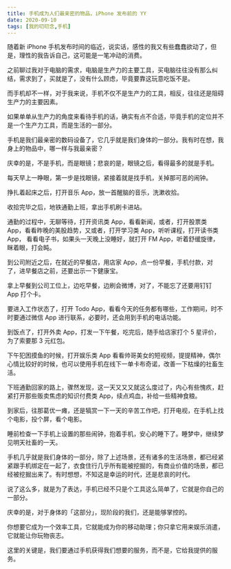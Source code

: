 ```yaml
---
title: 手机成为人们最亲密的物品，iPhone 发布前的 YY
date: 2020-09-10
tags: [我的叨叨念,手机]
---
```


随着新 iPhone 手机发布时间的临近，说实话，感性的我又有些蠢蠢欲动了，但是，理性的我告诉自己，这可能是一笔冲动的消费。

之前聊过我对于电脑的需求，电脑是生产力的主要工具，买电脑往往没有那么纠结，需求到了，买就是了，没有什么顾虑，毕竟要靠这玩意吃饭不是。

而手机却不一样，对于我来说，手机不仅不是生产力的工具，相反，往往还是阻碍生产力的主要因素。

如果单单从生产力的角度来看待手机的话，确实有点不合适，毕竟手机的定位并不是一个生产力工具，而是生活的一部分。

手机是我们最亲密的数码设备了，它几乎就是我们身体的一部分。我有时在想，我身上的物品中，哪一样与我最亲密？

庆幸的是，不是手机，而是眼镜；悲哀的是，眼镜之后，看得最多的就是手机。

每天早上一睁眼，第一步是找眼镜，紧接着就是找手机，关掉那可恶的闹钟。

挣扎着起床之后，打开音乐 App，放一首醒脑的音乐，洗漱收拾。

收拾完毕之后，地铁通勤上班，拿出手机刷卡进站。

通勤的过程中，无聊等待，打开资讯类 App，看看新闻，或者，打开股票类 App，看看昨晚的美股趋势，又或者，打开学习类 App，听听课程，打开读书类 App， 看看电子书，如果头一天晚上没睡好，就打开 FM App，听着舒缓旋律，眯着眼，打会盹。

到公司附近之后，在就近的早餐店，用店家 App，点一份早餐，手机付款，对了，进早餐店之前，还要出示一下健康宝。

拿上早餐到公司工位上，边吃早餐，边刷会微博，对了，不能忘了还要用钉钉 App 打个卡。

要进入工作状态了，打开 Todo App，看看今天的任务都有哪些，工作期间，时不时要通过微信 App 进行联系，必要时，还会用到手机的电话功能。

到饭点了，打开外卖 App，打发一下午餐，吃完后，随手给店家打个 5 星评价，为了索要那 3 元红包。

下午犯困摸鱼的时候，打开娱乐类 App 看看帅哥美女的短视频，提提精神，偶尔心情比较好的时候，也可以使用手机在线下一单卡布奇诺，改善一下枯燥的社畜生活。

下班通勤回家的路上，骤然发现，这一天又又又就这么度过了，内心有些愧疚，赶紧打开那些贩卖焦虑的知识付费类 App，续点鸡血，补给一些精神食粮。

到家后，往那葛优一瘫，还是犒赏一下一天的辛苦工作吧，打开电视，在手机上找个电影，投个屏，看个电影。

睡前检查一下手机上设置的那些闹钟，抱着手机，安心的睡下了。睡梦中，继续梦见明天社畜的一天。

手机几乎就是我们身体的一部分，除了上述场景，还有诸多的生活场景，都已经紧紧跟手机绑定在一起了，衣食住行几乎所有能被挖掘的，有商业价值的场景，都已经被挖掘出来了。有时想想，不知这是幸运的时代，还是悲哀的时代。

说了这么多，就是为了表达，手机已经不只是个工具这么简单了，它就是你自己的一部分。

庆幸的是，对于身体的「这部分」，现阶段的我们，还是能够掌控的。

你想要它成为一个效率工具，它就能成为你的移动助理；你只拿它用来娱乐消遣，它就能让你玩物丧志。

这里的关键是，我们要通过手机获得我们想要的服务，而不是，它给我提供的服务。